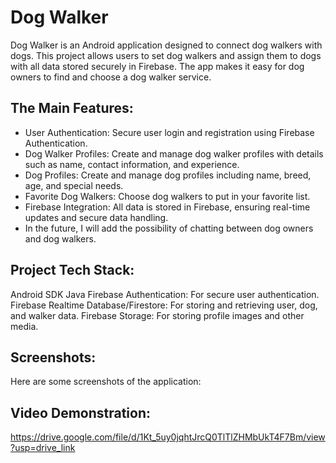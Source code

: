 # Dog Walker
Dog Walker is an Android application designed to connect dog walkers with dogs. This project allows users to set dog walkers and assign them to dogs with all data stored securely in Firebase.
The app makes it easy for dog owners to find and choose a dog walker service.

## The Main Features:
* User Authentication: Secure user login and registration using Firebase Authentication.
* Dog Walker Profiles: Create and manage dog walker profiles with details such as name, contact information, and experience.
* Dog Profiles: Create and manage dog profiles including name, breed, age, and special needs.
* Favorite Dog Walkers: Choose dog walkers to put in your favorite list.
* Firebase Integration: All data is stored in Firebase, ensuring real-time updates and secure data handling.
* In the future, I will add the possibility of chatting between dog owners and dog walkers.

## Project Tech Stack:
Android SDK
Java
Firebase Authentication: For secure user authentication.
Firebase Realtime Database/Firestore: For storing and retrieving user, dog, and walker data.
Firebase Storage: For storing profile images and other media.

## Screenshots:
Here are some screenshots of the application:


## Video Demonstration:
https://drive.google.com/file/d/1Kt_5uy0jqhtJrcQ0TlTlZHMbUkT4F7Bm/view?usp=drive_link

